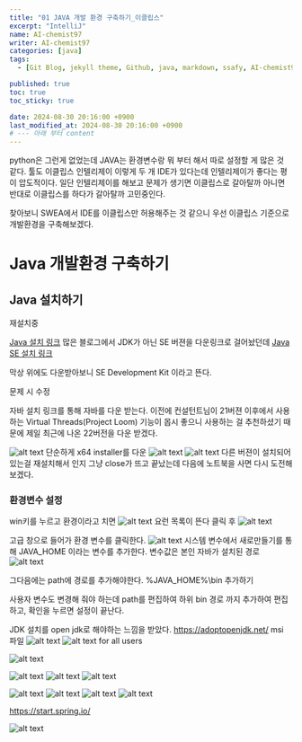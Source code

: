 ```yaml
---
title: "01 JAVA 개발 환경 구축하기_이클립스"
excerpt: "IntelliJ"
name: AI-chemist97
writer: AI-chemist97
categories: [java]
tags:
  - [Git Blog, jekyll theme, Github, java, markdown, ssafy, AI-chemist97]

published: true
toc: true
toc_sticky: true

date: 2024-08-30 20:16:00 +0900
last_modified_at: 2024-08-30 20:16:00 +0900
# --- 아래 부터 content
---
```


python은 그런게 없었는데 JAVA는 환경변수랑 뭐 부터 해서 따로 설정할 게 많은 것 같다. 툴도 이클립스 인텔리제이 이렇게 두 개 IDE가 있다는데 인텔리제이가 좋다는 평이 압도적이다. 일단 인텔리제이를 해보고 문제가 생기면 이클립스로 갈아탈까 아니면 반대로 이클립스를 하다가 갈아탈까 고민중인다.

찾아보니 SWEA에서 IDE를 이클립스만 허용해주는 것 같으니 우선 이클립스 기준으로 개발환경을 구축해보겠다.

# Java 개발환경 구축하기

## Java 설치하기

재설치중

[Java 설치 링크](https://www.oracle.com/java/technologies/downloads/)
많은 블로그에서 JDK가 아닌 SE 버젼을 다운링크로 걸어놨던데
[Java SE 설치 링크](https://www.oracle.com/kr/java/technologies/javase/javase8-archive-downloads.html)

막상 위에도 다운받아보니 SE Development Kit 이라고 뜬다.

<!-- 사실 아직 초기 단계라 차이를 잘 모르겠지만 JDK는 개발자 툴이고 Java SE를 포함한다는 정보를 여럿 보았기 때문에 우선 JDK로 다운로드한다.  -->

문제 시 수정

자바 설치 링크를 통해 자바를 다운 받는다. 이전에 컨설턴트님이 21버젼 이후에서 사용하는 Virtual Threads(Project Loom) 기능이 몹시 좋으니 사용하는 걸 추천하셨기 때문에 제일 최근에 나온 22버전을 다운 받겠다.

![alt text](../assets/img/240830/01_JAVA환경구축하기.png)
단순하게 x64 installer를 다운
![alt text](../assets/img/240830/02_JAVA환경구축하기.png)
![alt text](../assets/img/240830/03_JAVA환경구축하기.png)
다른 버젼이 설치되어있는걸 재설치해서 인지 그냥 close가 뜨고 끝났는데 다음에 노트북을 사면 다시 도전해보겠다.

### 환경변수 설정

win키를 누르고 환경이라고 치면
![alt text](../assets/img/240830/04_JAVA환경구축하기.png)
요런 목록이 뜬다 클릭 후
![alt text](../assets/img/240830/05_JAVA환경구축하기.png)

고급 창으로 들어가 환경 변수를 클릭한다.
![alt text](../assets/img/240830/06_JAVA환경구축하기.png)
시스템 변수에서 새로만들기를 통해 JAVA_HOME 이라는 변수를 추가한다. 변수값은 본인 자바가 설치된 경로
![alt text](../assets/img/240830/07_JAVA환경구축하기.png)

그다음에는 path에 경로를 추가해야한다.
%JAVA_HOME%\bin
추가하기

사용자 변수도 변경해 줘야 하는데 path를 편집하여
하위 bin 경로 까지 추가하여 편집하고,
확인을 누르면 설정이 끝난다.

<!-- ## eclipse 설치하기
[Eclipse 설치링크](https://www.eclipse.org/downloads/)
추후작성
이클립스와 자바는 지원버젼이 있어 맞춰야 하는데 해당 버전이 오류가 난다는 반응이 있어 추후 작성예정 -->

JDK 설치를 open jdk로 해야하는 느낌을 받았다.
https://adoptopenjdk.net/
msi 파일
![alt text](../assets/img/240902/01_jdk.png)
![alt text](../assets/img/240902/02_jdk.png)
for all users

![alt text](../assets/img/240902/03_jdk.png)

![alt text](../assets/img/240902/04_jdk.png)
![alt text](../assets/img/240902/05_jdk.png)
![alt text](../assets/img/240902/06_jdk.png)

![alt text](../assets/img/240902/07_jdk.png)
![alt text](../assets/img/240902/08_jdk.png)
![alt text](../assets/img/240902/09_jdk.png)
![alt text](../assets/img/240902/10_jdk.png)

https://start.spring.io/

![alt text](../assets/img/240902/11_jdk.png)
